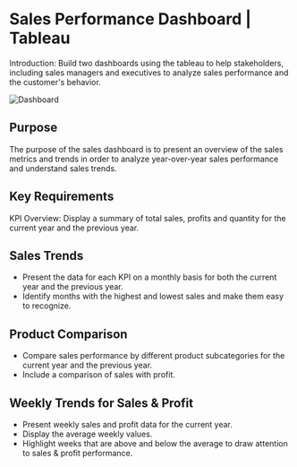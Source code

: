 # Sales Performance Dashboard | Tableau

Introduction:
Build two dashboards using the tableau to help stakeholders, including sales managers and executives to analyze sales performance and the customer's behavior. 




![Dashboard]((https://github.com/nyhadx/sales_customer_tableau/blob/main/Sales_KPI_Dashboard.png))

## Purpose
The purpose of the sales dashboard is to present an overview of the sales metrics and trends in order to analyze year-over-year sales performance and understand sales trends.




## Key Requirements
KPI Overview: 
Display a summary of total sales, profits and quantity for the current year and the previous year.



## Sales Trends

- Present the data for each KPI on a monthly basis for both the current year and the previous year.
- Identify months with the highest and lowest sales and make them easy to recognize.

## Product Comparison

- Compare sales performance by different product subcategories for the current year and the previous year.
- Include a comparison of sales with profit.

## Weekly Trends for Sales & Profit

- Present weekly sales and profit data for the current year.
- Display the average weekly values.
- Highlight weeks that are above and below the average to draw attention to sales & profit performance.

